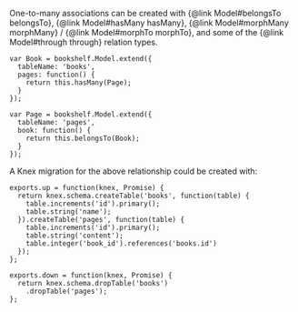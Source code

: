 One-to-many associations can be created with {@link Model#belongsTo belongsTo}, {@link Model#hasMany hasMany}, {@link Model#morphMany morphMany} / {@link Model#morphTo morphTo}, and some of the {@link Model#through through} relation types.

    var Book = bookshelf.Model.extend({
      tableName: 'books',
      pages: function() {
        return this.hasMany(Page);
      }
    });

    var Page = bookshelf.Model.extend({
      tableName: 'pages',
      book: function() {
        return this.belongsTo(Book);
      }
    });

A Knex migration for the above relationship could be created with:

    exports.up = function(knex, Promise) {
      return knex.schema.createTable('books', function(table) {
        table.increments('id').primary();
        table.string('name');
      }).createTable('pages', function(table) {
        table.increments('id').primary();
        table.string('content');
        table.integer('book_id').references('books.id')
      });
    };

    exports.down = function(knex, Promise) {
      return knex.schema.dropTable('books')
        .dropTable('pages');
    };
